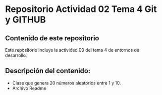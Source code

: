 # Repositorio Actividad 02 Tema 4 Git y GITHUB

## Contenido de este repositorio

Este repositorio incluye la actividad 03 del tema 4 de entornos de desarrollo.

## Descripción del contenido:

- Clase que genera 20 números aleatorios entre 1 y 10.
- Archivo Readme
